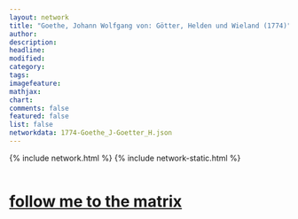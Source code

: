 ```yaml
---
layout: network
title: "Goethe, Johann Wolfgang von: Götter, Helden und Wieland (1774)"
author:
description:
headline:
modified:
category:
tags: 
imagefeature: 
mathjax: 
chart: 
comments: false
featured: false
list: false
networkdata: 1774-Goethe_J-Goetter_H.json
---
```

{% include network.html %}
{% include network-static.html %}
<div class="row">
  <div class="small-5 small-centered columns"><a href="/matrix409"><h1>follow me to the matrix</h1></a>
</div>
</div>
